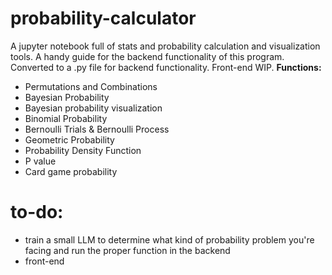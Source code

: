 # probability-calculator
A jupyter notebook full of stats and probability calculation and visualization tools. A handy guide for the backend functionality of this program. Converted to a .py file for backend functionality. Front-end WIP.
**Functions:**
* Permutations and Combinations
* Bayesian Probability
* Bayesian probability visualization
* Binomial Probability
* Bernoulli Trials & Bernoulli Process
* Geometric Probability
* Probability Density Function
* P value
* Card game probability

# to-do:
* train a small LLM to determine what kind of probability problem you're facing and run the proper function in the backend
* front-end
